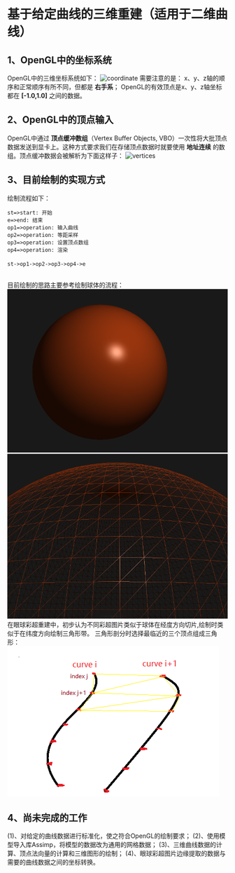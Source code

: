 # 基于给定曲线的三维重建（适用于二维曲线） #
  
## 1、OpenGL中的坐标系统 ##
  
OpenGL中的三维坐标系统如下：
![coordinate](https://learnopengl-cn.github.io/img/01/08/coordinate_systems_right_handed.png )
需要注意的是：
x、y、z轴的顺序和正常顺序有所不同，但都是 **右手系**；
OpenGL的有效顶点是x、y、z轴坐标都在 __[-1.0,1.0]__ 之间的数据。
  
## 2、OpenGL中的顶点输入 ##
  
OpenGL中通过 **顶点缓冲数组**（Vertex Buffer Objects, VBO）一次性将大批顶点数据发送到显卡上。这种方式要求我们在存储顶点数据时就要使用 **地址连续** 的数组。顶点缓冲数据会被解析为下面这样子：
![vertices](https://learnopengl-cn.github.io/img/01/04/vertex_attribute_pointer.png )
  
## 3、目前绘制的实现方式 ##
  
绘制流程如下：
```flow
st=>start: 开始
e=>end: 结束
op1=>operation: 输入曲线
op2=>operation: 等距采样
op3=>operation: 设置顶点数组
op4=>operation: 渲染
  
st->op1->op2->op3->op4->e
  
```
目前绘制的思路主要参考绘制球体的流程：
![](https://raw.githubusercontent.com/lsa1997/rebuild2D/master/sphere.bmp)  
![](https://raw.githubusercontent.com/lsa1997/rebuild2D/master/sphere_line.bmp)  
在眼球彩超重建中，初步认为不同彩超图片类似于球体在经度方向切片,绘制时类似于在纬度方向绘制三角形带。
三角形剖分时选择最临近的三个顶点组成三角形：
![](https://raw.githubusercontent.com/lsa1997/rebuild2D/master/triangulation.png)  
  
## 4、尚未完成的工作 ##
  
(1)、对给定的曲线数据进行标准化，使之符合OpenGL的绘制要求；
(2)、使用模型导入库Assimp，将模型的数据改为通用的网格数据；
(3)、三维曲线数据的计算、顶点法向量的计算和三维图形的绘制；
(4)、眼球彩超图片边缘提取的数据与需要的曲线数据之间的坐标转换。
  